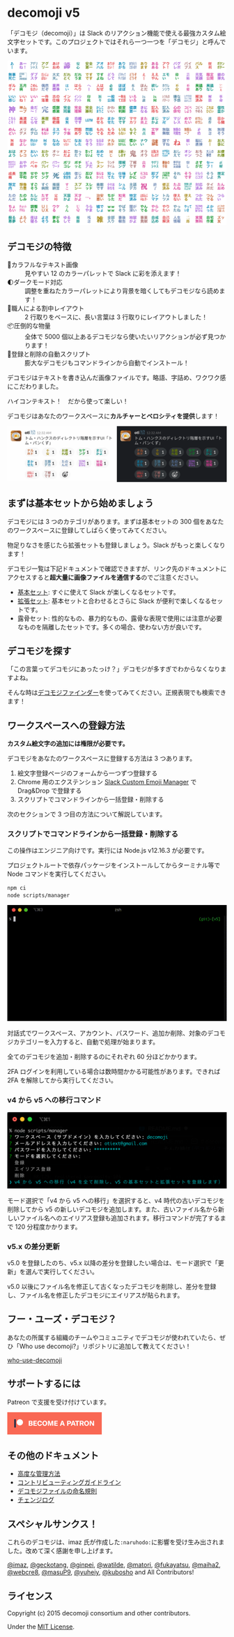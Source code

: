 # decomoji v5

「デコモジ（decomoji）」は Slack のリアクション機能で使える最強カスタム絵文字セットです。このプロジェクトではそれら一つ一つを「デコモジ」と呼んでいます。

![デコモジ v5 の基本セットの一覧画像](docs/images/ss_basic.png)

## デコモジの特徴

<dl>
<dt>🎨カラフルなテキスト画像</dt><dd>見やすい 12 のカラーパレットで Slack に彩を添えます！</dd>
<dt>🌓ダークモード対応</dt><dd>調整を重ねたカラーパレットにより背景を暗くしてもデコモジなら読めます！</dd>
<dt>🍱職人による割中レイアウト</dt><dd>2 行取りをベースに、長い言葉は 3 行取りにレイアウトしました！</dd>
<dt>📦圧倒的な物量</dt><dd>全体で 5000 個以上あるデコモジなら使いたいリアクションが必ず見つかります！</dd>
<dt>🤖登録と削除の自動スクリプト</dt><dd>膨大なデコモジもコマンドラインから自動でインストール！</dd>
</dl>

デコモジはテキストを書き込んだ画像ファイルです。略語、字詰め、ワクワク感にこだわりました。

ハイコンテキスト！　だから使って楽しい！

デコモジはあなたのワークスペースに**カルチャーとベロシティを提供**します！

![Slack の発言にデコモジでリアクションをした様子。楽しそう！](docs/images/ss_using.png)

## まずは基本セットから始めましょう

デコモジには 3 つのカテゴリがあります。まずは基本セットの 300 個をあなたのワークスペースに登録してしばらく使ってみてください。

物足りなさを感じたら拡張セットも登録しましょう。Slack がもっと楽しくなります！

デコモジ一覧は下記ドキュメントで確認できますが、リンク先のドキュメントにアクセスすると**超大量に画像ファイルを通信する**のでご注意ください。

- [基本セット](docs/LIST-basic.md): すぐに使えて Slack が楽しくなるセットです。
- [拡張セット](docs/LIST-extra.md): 基本セットと合わせるとさらに Slack が便利で楽しくなるセットです。
- 露骨セット: 性的なもの、暴力的なもの、露骨な表現で使用には注意が必要なものを隔離したセットです。多くの場合、使わない方が良いです。

## デコモジを探す

「この言葉ってデコモジにあったっけ？」デコモジが多すぎでわからなくなりますよね。

そんな時は[デコモジファインダー](https://finder.decomoji.dev/?size=ll&category=basic)を使ってみてください。正規表現でも検索できます！

## ワークスペースへの登録方法

**カスタム絵文字の追加には権限が必要です。**

デコモジをあなたのワークスペースに登録する方法は 3 つあります。

1. 絵文字登録ページのフォームから一つずつ登録する
2. Chrome 用のエクステンション [Slack Custom Emoji Manager](https://chrome.google.com/webstore/detail/slack-custom-emoji-manage/cgipifjpcbhdppbjjphmgkmmgbeaggpc) で Drag&Drop で登録する
3. スクリプトでコマンドラインから一括登録・削除する

次のセクションで 3 つ目の方法について解説しています。

### スクリプトでコマンドラインから一括登録・削除する

この操作はエンジニア向けです。実行には Node.js v12.16.3 が必要です。

プロジェクトルートで依存パッケージをインストールしてからターミナル等で Node コマンドを実行してください。

```bash
npm ci
node scripts/manager
```

![](docs/images/ss_demo.gif)

対話式でワークスペース、アカウント、パスワード、追加か削除、対象のデコモジカテゴリーを入力すると、自動で処理が始まります。

全てのデコモジを追加・削除するのにそれぞれ 60 分ほどかかります。

2FA ログインを利用している場合は数時間かかる可能性があります。できれば 2FA を解除してから実行してください。

### v4 から v5 への移行コマンド

![](docs/images/ss_migration.png)

モード選択で「v4 から v5 への移行」を選択すると、v4 時代の古いデコモジを削除してから v5 の新しいデコモジを追加します。また、古いファイル名から新しいファイル名へのエイリアス登録も追加されます。移行コマンドが完了するまで 120 分程度かかります。
### v5.x の差分更新

v5.0 を登録したのち、v5.x 以降の差分を登録したい場合は、モード選択で「更新」を選んで実行してください。

v5.0 以後にファイル名を修正して古くなったデコモジを削除し、差分を登録し、ファイル名を修正したデコモジにエイリアスが貼られます。

## フー・ユーズ・デコモジ？

あなたの所属する組織のチームやコミュニティでデコモジが使われていたら、ぜひ「Who use decomoji?」リポジトリに追加して教えてください！

[who-use-decomoji](https://github.com/decomoji/who-use-decomoji)

## サポートするには

Patreon で支援を受け付けています。

<a href="https://www.patreon.com/bePatron?u=486549"><img src="docs/images/banner_patreon.png" width="217" height="51"></a>

## その他のドキュメント

- [高度な管理方法](docs/ADVANCED.md)
- [コントリビューティングガイドライン](docs/CONTRIBUTING.md)
- [デコモジファイルの命名規則](docs/NOTATIONS.md)
- [チェンジログ](docs/CHANGES.md)

## スペシャルサンクス！

これらのデコモジは、imaz 氏が作成した`:naruhodo:`に影響を受け生み出されました。改めて深く感謝を申し上げます。

[@imaz](https://github.com/imaz/), [@geckotang](https://github.com/geckotang/), [@ginpei](https://github.com/ginpei/), [@watilde](https://github.com/watilde/), [@matori](https://github.com/matori/), [@fukayatsu](https://github.com/fukayatsu/), [@maiha2](https://github.com/maiha2/), [@webcre8](https://github.com/webcre8/), [@masuP9](https://github.com/masuP9/), [@yuheiy](https://github.com/yuheiy), [@kubosho](https://github.com/kubosho) and All Contributors!

## ライセンス

Copyright (c) 2015 decomoji consortium and other contributors.

Under the [MIT License](LICENSE).
